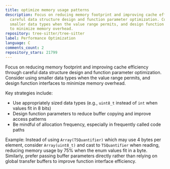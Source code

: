 ```yaml
---
title: optimize memory usage patterns
description: Focus on reducing memory footprint and improving cache efficiency through
  careful data structure design and function parameter optimization. Consider using
  smaller data types when the value range permits, and design function interfaces
  to minimize memory overhead.
repository: tree-sitter/tree-sitter
label: Performance Optimization
language: C
comments_count: 2
repository_stars: 21799
---
```


Focus on reducing memory footprint and improving cache efficiency through careful data structure design and function parameter optimization. Consider using smaller data types when the value range permits, and design function interfaces to minimize memory overhead.

Key strategies include:
- Use appropriately sized data types (e.g., `uint8_t` instead of `int` when values fit in 8 bits)
- Design function parameters to reduce buffer copying and improve access patterns
- Be mindful of allocation frequency, especially in frequently called code paths

Example: Instead of using `Array(TSQuantifier)` which may use 4 bytes per element, consider `Array(uint8_t)` and cast to `TSQuantifier` when reading, reducing memory usage by 75% when the enum values fit in a byte. Similarly, prefer passing buffer parameters directly rather than relying on global transfer buffers to improve function interface efficiency.
